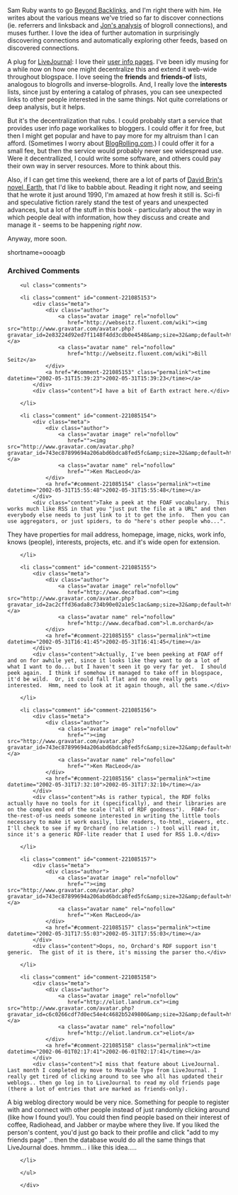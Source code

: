 <p>Sam Ruby wants to go <a href="http://radio.weblogs.com/0101679/stories/2002/05/31/beyondBacklinks.html">Beyond Backlinks</a>, and I'm right there with him.  He writes about the various means we've tried so far to discover connections (ie. referrers and linksback and <a href="http://radio.weblogs.com/0100887/2002/05/28.html#a268">Jon's analysis</a> of blogroll connections), and muses further.  I love the idea of further automation in surprisingly discovering connections and automatically exploring other feeds, based on discovered connections.</p>
<p>A plug for <a href="http://www.livejournal.com">LiveJournal</a>:  I love their <a href="http://www.livejournal.com/userinfo.bml?user=deus_x">user info pages</a>.  I've been idly musing for a while now on how one might decentralize this and extend it web-wide throughout blogspace.  I love seeing the <b>friends</b> and <b>friends-of</b> lists, analogous to blogrolls and inverse-blogrolls.  And, I really love the <b>interests</b> lists, since just by entering a catalog of phrases, you can see unexpected links to other people interested in the same things.  Not quite correlations or deep analysis, but it helps.  </p>
<p>But it's the decentralization that rubs.  I could probably start a service that provides user info page workalikes to bloggers.  I could offer it for free, but then I might get popular and have to pay more for my altruism than I can afford.  (Sometimes I worry about <a href="http://www.blogrolling.com">BlogRolling.com</a>.)  I could offer it for a small fee, but then the service would probably never see widespread use.  Were it decentrallized, I could write some software, and others could pay their own way in server resources.  More to think about this.</p>
<p>Also, if I can get time this weekend, there are a lot of parts of <a href="http://www.amazon.com/exec/obidos/ASIN/055329024X/0xdecafbad-20">David Brin's novel, Earth,</a> that I'd like to babble about.  Reading it right now, and seeing that he wrote it just around 1990, I'm amazed at how fresh it still is.  Sci-fi and speculative fiction rarely stand the test of years and unexpected advances, but a lot of the stuff in this book - particularly about the way in which people deal with information, how they discuss and create and manage it - seems to be happening <i>right now</i>.</p>
<p>Anyway, more soon.</p>
<!--more-->
shortname=oooagb

<div id="comments" class="comments archived-comments">
            <h3>Archived Comments</h3>
            
        <ul class="comments">
            
        <li class="comment" id="comment-221085153">
            <div class="meta">
                <div class="author">
                    <a class="avatar image" rel="nofollow" 
                       href="http://webseitz.fluxent.com/wiki"><img src="http://www.gravatar.com/avatar.php?gravatar_id=2e83224d92ed7f1148f4dd3cdb0e4548&amp;size=32&amp;default=http://mediacdn.disqus.com/1320279820/images/noavatar32.png"/></a>
                    <a class="avatar name" rel="nofollow" 
                       href="http://webseitz.fluxent.com/wiki">Bill Seitz</a>
                </div>
                <a href="#comment-221085153" class="permalink"><time datetime="2002-05-31T15:39:23">2002-05-31T15:39:23</time></a>
            </div>
            <div class="content">I have a bit of Earth extract here.</div>
            
        </li>
    
        <li class="comment" id="comment-221085154">
            <div class="meta">
                <div class="author">
                    <a class="avatar image" rel="nofollow" 
                       href=""><img src="http://www.gravatar.com/avatar.php?gravatar_id=743ec87899694a206abd6bdca8fed5fc&amp;size=32&amp;default=http://mediacdn.disqus.com/1320279820/images/noavatar32.png"/></a>
                    <a class="avatar name" rel="nofollow" 
                       href="">Ken MacLeod</a>
                </div>
                <a href="#comment-221085154" class="permalink"><time datetime="2002-05-31T15:55:48">2002-05-31T15:55:48</time></a>
            </div>
            <div class="content">Take a peek at the FOAF vocabulary.  This works much like RSS in that you "just put the file at a URL" and then everybody else needs to just link to it to get the info.  Then you can use aggregators, or just spiders, to do "here's other people who...".

They have properties for mail address, homepage, image, nicks, work info, knows (people), interests, projects, etc. and it's wide open for extension.</div>
            
        </li>
    
        <li class="comment" id="comment-221085155">
            <div class="meta">
                <div class="author">
                    <a class="avatar image" rel="nofollow" 
                       href="http://www.decafbad.com"><img src="http://www.gravatar.com/avatar.php?gravatar_id=2ac2cffd36ada8c734b90e02a1e5c1ac&amp;size=32&amp;default=http://mediacdn.disqus.com/1320279820/images/noavatar32.png"/></a>
                    <a class="avatar name" rel="nofollow" 
                       href="http://www.decafbad.com">l.m.orchard</a>
                </div>
                <a href="#comment-221085155" class="permalink"><time datetime="2002-05-31T16:41:45">2002-05-31T16:41:45</time></a>
            </div>
            <div class="content">Actually, I've been peeking at FOAF off and on for awhile yet, since it looks like they want to do a lot of what I want to do... but I haven't seen it go very far yet.  I should peek again.  I think if somehow it managed to take off in blogspace, it'd be wild.  Or, it could fall flat and no one really gets interested.  Hmm, need to look at it again though, all the same.</div>
            
        </li>
    
        <li class="comment" id="comment-221085156">
            <div class="meta">
                <div class="author">
                    <a class="avatar image" rel="nofollow" 
                       href=""><img src="http://www.gravatar.com/avatar.php?gravatar_id=743ec87899694a206abd6bdca8fed5fc&amp;size=32&amp;default=http://mediacdn.disqus.com/1320279820/images/noavatar32.png"/></a>
                    <a class="avatar name" rel="nofollow" 
                       href="">Ken MacLeod</a>
                </div>
                <a href="#comment-221085156" class="permalink"><time datetime="2002-05-31T17:32:10">2002-05-31T17:32:10</time></a>
            </div>
            <div class="content">As is rather typical, the RDF folks actually have no tools for it (specifically), and their libraries are on the complex end of the scale ("all of RDF goodness").  FOAF-for-the-rest-of-us needs someone interested in writing the little tools necessary to make it work easily, like readers, to-html, viewers, etc.  I'll check to see if my Orchard (no relation :-) tool will read it, since it's a generic RDF-lite reader that I used for RSS 1.0.</div>
            
        </li>
    
        <li class="comment" id="comment-221085157">
            <div class="meta">
                <div class="author">
                    <a class="avatar image" rel="nofollow" 
                       href=""><img src="http://www.gravatar.com/avatar.php?gravatar_id=743ec87899694a206abd6bdca8fed5fc&amp;size=32&amp;default=http://mediacdn.disqus.com/1320279820/images/noavatar32.png"/></a>
                    <a class="avatar name" rel="nofollow" 
                       href="">Ken MacLeod</a>
                </div>
                <a href="#comment-221085157" class="permalink"><time datetime="2002-05-31T17:55:03">2002-05-31T17:55:03</time></a>
            </div>
            <div class="content">Oops, no, Orchard's RDF support isn't generic.  The gist of it is there, it's missing the parser tho.</div>
            
        </li>
    
        <li class="comment" id="comment-221085158">
            <div class="meta">
                <div class="author">
                    <a class="avatar image" rel="nofollow" 
                       href="http://eliot.landrum.cx"><img src="http://www.gravatar.com/avatar.php?gravatar_id=c6c0266cdf7d0ec54e4c4682b5249800&amp;size=32&amp;default=http://mediacdn.disqus.com/1320279820/images/noavatar32.png"/></a>
                    <a class="avatar name" rel="nofollow" 
                       href="http://eliot.landrum.cx">eliot</a>
                </div>
                <a href="#comment-221085158" class="permalink"><time datetime="2002-06-01T02:17:41">2002-06-01T02:17:41</time></a>
            </div>
            <div class="content">I miss that feature about LiveJournal. Last month I completed my move to Movable Type from LiveJournal. I really get tired of clicking around to see who all has updated their weblogs.. then go log in to LiveJournal to read my old friends page (there a lot of entries that are marked as friends-only). 

A big weblog directory would be very nice. Something for people to register with and connect with other people instead of just randomly clicking around (like how I found you!). You could then find people based on their interest of coffee, Radiohead, and Jabber or maybe where they live. If you liked the person's content, you'd just go back to their profile and click "add to my friends page" .. then the database would do all the same things that LiveJournal does. hmmm... i like this idea.....</div>
            
        </li>
    
        </ul>
    
        </div>
    
